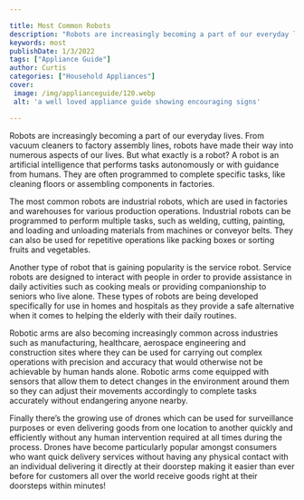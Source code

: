 ```yaml
---

title: Most Common Robots
description: "Robots are increasingly becoming a part of our everyday lives. From vacuum cleaners to factory assembly lines, robots have made th...learn about it in this post"
keywords: most
publishDate: 1/3/2022
tags: ["Appliance Guide"]
author: Curtis
categories: ["Household Appliances"]
cover: 
 image: /img/applianceguide/120.webp
 alt: 'a well loved appliance guide showing encouraging signs'

---
```


Robots are increasingly becoming a part of our everyday lives. From vacuum cleaners to factory assembly lines, robots have made their way into numerous aspects of our lives. But what exactly is a robot? A robot is an artificial intelligence that performs tasks autonomously or with guidance from humans. They are often programmed to complete specific tasks, like cleaning floors or assembling components in factories. 

The most common robots are industrial robots, which are used in factories and warehouses for various production operations. Industrial robots can be programmed to perform multiple tasks, such as welding, cutting, painting, and loading and unloading materials from machines or conveyor belts. They can also be used for repetitive operations like packing boxes or sorting fruits and vegetables.

Another type of robot that is gaining popularity is the service robot. Service robots are designed to interact with people in order to provide assistance in daily activities such as cooking meals or providing companionship to seniors who live alone. These types of robots are being developed specifically for use in homes and hospitals as they provide a safe alternative when it comes to helping the elderly with their daily routines. 

Robotic arms are also becoming increasingly common across industries such as manufacturing, healthcare, aerospace engineering and construction sites where they can be used for carrying out complex operations with precision and accuracy that would otherwise not be achievable by human hands alone. Robotic arms come equipped with sensors that allow them to detect changes in the environment around them so they can adjust their movements accordingly to complete tasks accurately without endangering anyone nearby. 

Finally there’s the growing use of drones which can be used for surveillance purposes or even delivering goods from one location to another quickly and efficiently without any human intervention required at all times during the process. Drones have become particularly popular amongst consumers who want quick delivery services without having any physical contact with an individual delivering it directly at their doorstep making it easier than ever before for customers all over the world receive goods right at their doorsteps within minutes!
